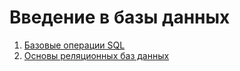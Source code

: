 # Введение в базы данных

1. [Базовые операции SQL](lesson-01)
2. [Основы реляционных баз данных](lesson-02)